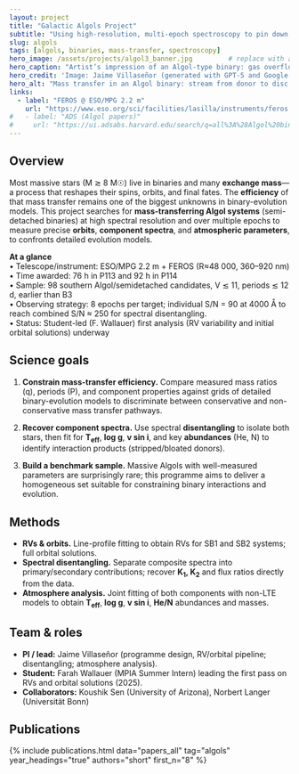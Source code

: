 ```yaml
---
layout: project
title: "Galactic Algols Project"
subtitle: "Using high-resolution, multi-epoch spectroscopy to pin down mass-transfer efficiency in massive Algol binaries."
slug: algols
tags: [algols, binaries, mass-transfer, spectroscopy]
hero_image: /assets/projects/algol3_banner.jpg         # replace with a 3:2 or 16:9 banner
hero_caption: "Artist’s impression of an Algol-type binary: gas overflows from the donor star (left) and feeds a disc around the accretor (right)."
hero_credit: 'Image: Jaime Villaseñor (generated with GPT-5 and Google AI Studio, 2025). Licensed under <a href="https://creativecommons.org/licenses/by/4.0/">CC BY 4.0</a>.'
hero_alt: "Mass transfer in an Algol binary: stream from donor to disc around accretor."
links:
  - label: "FEROS @ ESO/MPG 2.2 m"
    url: "https://www.eso.org/sci/facilities/lasilla/instruments/feros.html"
#   - label: "ADS (Algol papers)"
#     url: "https://ui.adsabs.harvard.edu/search/q=all%3A%28Algol%20binary%29%20AND%20author%3A%28Villase%C3%B1or%29&sort=date%20desc"
---
```


## Overview

Most massive stars (M ≳ 8 M☉) live in binaries and many **exchange mass**—a process that reshapes their spins, orbits, and final fates. The **efficiency** of that mass transfer remains one of the biggest unknowns in binary-evolution models. This project searches for **mass-transferring Algol systems** (semi-detached binaries) at high spectral resolution and over multiple epochs to measure precise **orbits**, **component spectra**, and **atmospheric parameters**, to confronts detailed evolution models.

<div class="notification is-light">
<strong>At a glance</strong><br>
• Telescope/instrument: ESO/MPG 2.2 m + FEROS (R≈48 000, 360–920 nm)<br>
• Time awarded: 76 h in P113 and 92 h in P114<br>
• Sample: 98 southern Algol/semidetached candidates, V ≲ 11, periods ≲ 12 d, earlier than B3<br>
• Observing strategy: 8 epochs per target; individual S/N = 90 at 4000 Å to reach combined S/N ≈ 250 for spectral disentangling.<br>
• Status: Student-led (F. Wallauer) first analysis (RV variability and initial orbital solutions) underway<br>
</div>

## Science goals

1) **Constrain mass-transfer efficiency.** Compare measured mass ratios (q), periods (P), and component properties against grids of detailed binary-evolution models to discriminate between conservative and non-conservative mass transfer pathways.

2) **Recover component spectra.** Use spectral **disentangling** to isolate both stars, then fit for **T<sub>eff</sub>**, **log g**, **v sin i**, and key **abundances** (He, N) to identify interaction products (stripped/bloated donors).

3) **Build a benchmark sample.** Massive Algols with well-measured parameters are surprisingly rare; this programme aims to deliver a homogeneous set suitable for constraining binary interactions and evolution.

## Methods

- **RVs & orbits.** Line-profile fitting to obtain RVs for SB1 and SB2 systems; full orbital solutions.
- **Spectral disentangling.** Separate composite spectra into primary/secondary contributions; recover **K<sub>1</sub>, K<sub>2</sub>** and flux ratios directly from the data.
- **Atmosphere analysis.** Joint fitting of both components with non-LTE models to obtain **T<sub>eff</sub>**, **log g**, **v sin i**, **He/N** abundances and masses.  

## Team & roles

- **PI / lead:** Jaime Villaseñor (programme design, RV/orbital pipeline; disentangling; atmosphere analysis).
- **Student:** Farah Wallauer (MPIA Summer Intern) leading the first pass on RVs and orbital solutions (2025).
- **Collaborators:** Koushik Sen (University of Arizona), Norbert Langer (Universität Bonn)

## Publications
<div class="pubs">
  {% include publications.html data="papers_all" tag="algols" year_headings="true" authors="short" first_n="8" %}
</div>